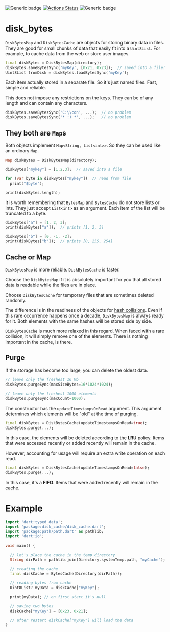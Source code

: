 ![Generic badge](https://img.shields.io/badge/status-draft-red.svg)
[![Actions Status](https://github.com/rtmigo/dart_disk_cache/workflows/unittest/badge.svg?branch=master)](https://github.com/rtmigo/dart_disk_cache/actions)
![Generic badge](https://img.shields.io/badge/tested_on-Windows_|_MacOS_|_Ubuntu-blue.svg)

# disk_bytes

`DiskBytesMap` and `DiskBytesCache` are objects for storing binary data in files. They are good for
small chunks of data that easily fit into a `Uint8List`. For example, to cache data from the web or
store user images.

``` dart
final diskBytes = DiskBytesMap(directory);
diskBytes.saveBytesSync('myKey', [0x21, 0x23]);  // saved into a file!
Uint8List fromDisk = diskBytes.loadBytesSync('myKey'); 
```

Each item actually stored in a separate file. So it's just named files. Fast, simple and reliable.

This does not impose any restrictions on the keys. They can be of any length and can contain any
characters.

``` dart
diskBytes.saveBytesSync('C:\\con', ...);  // no problem
diskBytes.saveBytesSync('* :) *', ...);   // no problem
```

## They both are `Map`s

Both objects implement `Map<String, List<int>>`. So they can be used like an ordinary `Map`.

``` dart
Map diskBytes = DiskBytesMap(directory);

diskBytes["mykey"] = [1,2,3];  // saved into a file 

for (var byte in diskBytes["mykey"])  // read from file
  print("$byte");

print(diskBytes.length);   
```

It is worth remembering that `BytesMap`
and `BytesCache` do not store lists or ints. They just accept `List<int>` as an argument. Each item
of the list will be truncated to a byte.

``` dart
diskBytes["a"] = [1, 2, 3];
print(diskBytes["a"]);  // prints [1, 2, 3]

diskBytes["b"] = [0, -1, -2];
print(diskBytes["b"]);  // prints [0, 255, 254]
```

## Cache or Map

`DiskBytesMap` is more reliable. `DiskBytesCache` is faster.

Choose the `DiskBytesMap` if it is absolutely important for you that all stored data is readable
while the files are in place.

Choose `DiskBytesCache` for temporary files that are sometimes deleted randomly.

The difference is in the readiness of the objects for
[hash collisions](https://en.wikipedia.org/wiki/Collision_(computer_science)). Even if this rare
occurrence happens once a decade, `DiskBytesMap` is always ready for it. Both elements with the same
hashes will be stored side by side.

`DiskBytesCache` is much more relaxed in this regard. When faced with a rare collision, it will
simply remove one of the elements. There is nothing important in the cache, is there.

## Purge

If the storage has become too large, you can delete the oldest data.

``` dart
// leave only the freshest 16 Mb
diskBytes.purgeSync(maxSizeBytes=16*1024*1024);
  
// leave only the freshest 1000 elements
diskBytes.purgeSync(maxCount=1000);              
```

The constructor has the `updateTimestampsOnRead` argument. This argument determines which elements
will be "old" at the time of purging.

``` dart
final diskBytes = DiskBytesCache(updateTimestampsOnRead=true);
diskBytes.purge(...);
```

In this case, the elements will be deleted according to the **LRU** policy. Items that were accessed
recently or added recently will remain in the cache.

However, accounting for usage will require an extra write operation on each read.

``` dart
final diskBytes = DiskBytesCache(updateTimestampsOnRead=false);
diskBytes.purge(...);
```

In this case, it's a **FIFO**. Items that were added recently will remain in the cache.

# Example

``` dart
import 'dart:typed_data';
import 'package:disk_cache/disk_cache.dart';
import 'package:path/path.dart' as pathlib;
import 'dart:io';

void main() {
  
  // let's place the cache in the temp directory
  String dirPath = pathlib.join(Directory.systemTemp.path, "myCache");

  // creating the cache
  final diskCache = BytesCache(Directory(dirPath));

  // reading bytes from cache
  Uint8List? myData = diskCache["myKey"];

  print(myData); // on first start it's null

  // saving two bytes
  diskCache["myKey"] = [0x23, 0x21];

  // after restart diskCache["myKey"] will load the data
}
```